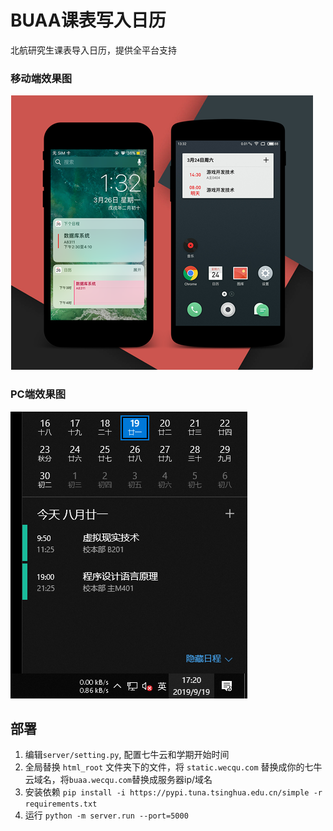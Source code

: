 # BUAA课表写入日历
北航研究生课表导入日历，提供全平台支持

### 移动端效果图
![移动端效果图](/html_root/static/classtable.png)
### PC端效果图
![Win10效果图](/html_root/static/img/win10_4.png)

## 部署
1. 编辑`server/setting.py`, 配置七牛云和学期开始时间
2. 全局替换 `html_root` 文件夹下的文件，将 `static.wecqu.com` 替换成你的七牛云域名，将`buaa.wecqu.com`替换成服务器ip/域名
3. 安装依赖
`pip install -i https://pypi.tuna.tsinghua.edu.cn/simple -r requirements.txt`
4. 运行
`python -m server.run --port=5000`
